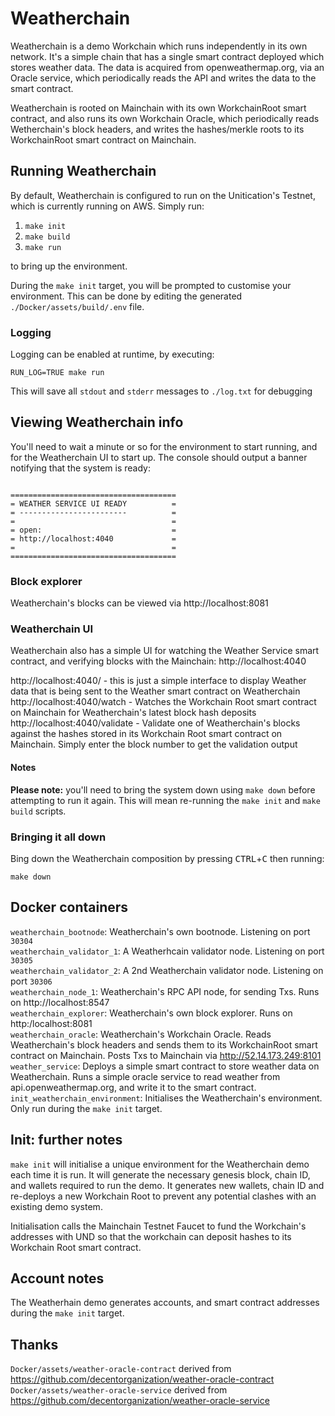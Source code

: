 # Weatherchain

Weatherchain is a demo Workchain which runs independently in its own network. It's a simple chain
that has a single smart contract deployed which stores weather data. The data is acquired from
openweathermap.org, via an Oracle service, which periodically reads the API and writes the data to the
smart contract.

Weatherchain is rooted on Mainchain with its own WorkchainRoot smart contract, and also runs its own 
Workchain Oracle, which periodically reads Wetherchain's block headers, and writes the hashes/merkle roots
to its WorkchainRoot smart contract on Mainchain.

## Running Weatherchain

By default, Weatherchain is configured to run on the Unitication's Testnet, which is
currently running on AWS. Simply run:

1. `make init`
2. `make build`
3. `make run`

to bring up the environment.

During the `make init` target, you will be prompted to customise your environment. This can be 
done by editing the generated `./Docker/assets/build/.env` file.

### Logging

Logging can be enabled at runtime, by executing:

`RUN_LOG=TRUE make run`

This will save all `stdout` and `stderr` messages to `./log.txt` for debugging

## Viewing Weatherchain info

You'll need to wait a minute or so for the environment to start running, and for the Weatherchain UI
to start up. The console should output a banner notifying that the system is ready:

```

=====================================
= WEATHER SERVICE UI READY          =
= ------------------------          =
=                                   =
= open:                             =
= http://localhost:4040             =
=                                   =
=====================================
```

### Block explorer
Weatherchain's blocks can be viewed via http://localhost:8081

### Weatherchain UI
Weatherchain also has a simple UI for watching the Weather Service smart contract,
 and verifying blocks with the Mainchain: http://localhost:4040
 
http://localhost:4040/ - this is just a simple interface to display Weather data that is being sent
to the Weather smart contract on Weatherchain  
http://localhost:4040/watch - Watches the Workchain Root smart contract on Mainchain for 
Weatherchain's latest block hash deposits  
http://localhost:4040/validate - Validate one of Weatherchain's blocks against the hashes
stored in its Workchain Root smart contract on Mainchain. Simply enter the block number
to get the validation output

#### Notes

**Please note:** you'll need to bring the system down using `make down` before attempting to run
it again. This will mean re-running the `make init` and `make build` scripts.

### Bringing it all down

Bing down the Weatherchain composition by pressing <kbd>CTRL</kbd>+<kbd>C</kbd> then running:

`make down`

## Docker containers

`weatherchain_bootnode`: Weatherchain's own bootnode. Listening on port `30304  `  
`weatherchain_validator_1`: A Weatherhcain validator node. Listening on port `30305`  
`weatherchain_validator_2`: A 2nd Weatherchain validator node. Listening on port `30306`  
`weatherchain_node_1`: Weatherchain's RPC API node, for sending Txs. Runs on http://localhost:8547  
`weatherchain_explorer`: Weatherchain's own block explorer. Runs on http:/localhost:8081  
`weatherchain_oracle`: Weatherchain's Workchain Oracle. Reads Weatherchain's block headers and sends them to its
WorkchainRoot smart contract on Mainchain. Posts Txs to Mainchain via http://52.14.173.249:8101  
`weather_service`: Deploys a simple smart contract to store weather data on Weatherchain. Runs a simple
oracle service to read weather from api.openweathermap.org, and write it to the smart contract.  
`init_weatherchain_environment`: Initialises the Weatherchain's environment.
Only run during the `make init` target.

## Init: further notes

`make init` will initialise a unique environment for the Weatherchain demo each time it is run. 
It will generate the necessary genesis block, chain ID, and wallets required to run the demo. 
It generates new wallets, chain ID and re-deploys a new Workchain Root to prevent any potential 
clashes with an existing demo system. 

Initialisation calls the Mainchain Testnet Faucet to fund the Workchain's addresses with UND
so that the workchain can deposit hashes to its Workchain Root smart contract.

## Account notes

The Weatherhain demo generates accounts, and smart contract addresses during the `make init` target.

## Thanks

`Docker/assets/weather-oracle-contract` derived from https://github.com/decentorganization/weather-oracle-contract  
`Docker/assets/weather-oracle-service` derived from https://github.com/decentorganization/weather-oracle-service